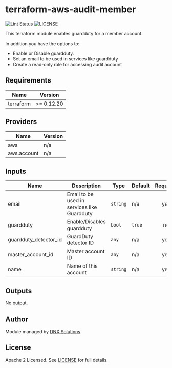 # terraform-aws-audit-member

[![Lint Status](https://github.com/DNXLabs/terraform-aws-audit-member/workflows/Lint/badge.svg)](https://github.com/DNXLabs/terraform-aws-audit-member/actions)
[![LICENSE](https://img.shields.io/github/license/DNXLabs/terraform-aws-audit-member)](https://github.com/DNXLabs/terraform-aws-audit-member/blob/master/LICENSE)

This terraform module enables guardduty for a member account.

In addition you have the options to:

 - Enable or Disable guardduty.
 - Set an email to be used in services like guardduty
 - Create a read-only role for accessing audit account

<!--- BEGIN_TF_DOCS --->

## Requirements

| Name | Version |
|------|---------|
| terraform | >= 0.12.20 |

## Providers

| Name | Version |
|------|---------|
| aws | n/a |
| aws.account | n/a |

## Inputs

| Name | Description | Type | Default | Required |
|------|-------------|------|---------|:--------:|
| email | Email to be used in services like Guardduty | `string` | n/a | yes |
| guardduty | Enable/Disables guardduty | `bool` | `true` | no |
| guardduty\_detector\_id | GuardDuty detector ID | `any` | n/a | yes |
| master\_account\_id | Master account ID | `any` | n/a | yes |
| name | Name of this account | `string` | n/a | yes |

## Outputs

No output.

<!--- END_TF_DOCS --->

## Author

Module managed by [DNX Solutions](https://github.com/DNXLabs).

## License

Apache 2 Licensed. See [LICENSE](https://github.com/DNXLabs/terraform-aws-audit-member/blob/master/LICENSE) for full details.
